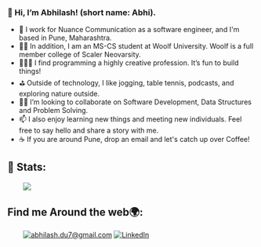  ### 👋 Hi, I’m Abhilash! (short name: Abhi).
- 💼 I work for Nuance Communication as a software engineer, and I'm based in Pune, Maharashtra.
- 👨‍🎓 In addition, I am an MS-CS student at Woolf University. Woolf is a full member college of Scaler Neovarsity.
- 👩🏻‍💻 I find programming a highly creative profession. It’s fun to build things!
- ⛳ Outside of technology, I like jogging, table tennis, podcasts, and exploring nature outside.
- 🤝🏻 I’m looking to collaborate on Software Development, Data Structures and Problem Solving.
- 📫 I also enjoy learning new things and meeting new individuals. Feel free to say hello and share a story with me.
- ☕ If you are around Pune, drop an email and let's catch up over Coffee!

## 👀 Stats:
&emsp;&emsp;
<img align="center"
src="https://github-readme-stats.vercel.app/api/top-langs/?username=abhilash-du&layout=compact&theme=dark&show_icons=true" data-canonical-src="https://github-readme-stats.vercel.app/api/top-langs/?username=abhilash-du&layout=compact&theme=dark&show_icons=true;hide_border=true" style="max-width: 100%;">

## Find me Around the web🌍:
<p dir="auto">
&emsp;&emsp;
<a href="mailto:abhilash.du7@gmail.com"><img src="https://camo.githubusercontent.com/571384769c09e0c66b45e39b5be70f68f552db3e2b2311bc2064f0d4a9f5983b/68747470733a2f2f696d672e736869656c64732e696f2f62616467652f476d61696c2d4431343833363f7374796c653d666f722d7468652d6261646765266c6f676f3d676d61696c266c6f676f436f6c6f723d7768697465" alt="abhilash.du7@gmail.com" data-canonical-src="https://img.shields.io/badge/Gmail-D14836?style=for-the-badge&amp;logo=gmail&amp;logoColor=white" style="max-width: 100%;"></a>
<a href="https://www.linkedin.com/in/abhilash-dubey/" rel="nofollow"><img src="https://camo.githubusercontent.com/a80d00f23720d0bc9f55481cfcd77ab79e141606829cf16ec43f8cacc7741e46/68747470733a2f2f696d672e736869656c64732e696f2f62616467652f4c696e6b6564496e2d3030373742353f7374796c653d666f722d7468652d6261646765266c6f676f3d6c696e6b6564696e266c6f676f436f6c6f723d7768697465" alt="LinkedIn" data-canonical-src="https://img.shields.io/badge/LinkedIn-0077B5?style=for-the-badge&amp;logo=linkedin&amp;logoColor=white" style="max-width: 100%;"></a>
 </p>
 
 
<!---
Abhilash-du/Abhilash-du is a ✨ special ✨ repository because its `README.md` (this file) appears on your GitHub profile.
You can click the Preview link to take a look at your changes.
--->
<!--- For future use:- (github stats)
<img src="https://github-readme-stats.vercel.app/api?username=abhilash-du&&show_icons=true&title_color=ffffff&icon_color=bb2acf&text_color=daf7dc&bg_color=151515">
--->
